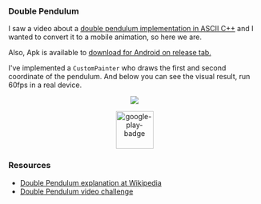 ### Double Pendulum

I saw a video about a [double pendulum implementation in ASCII C++](https://www.youtube.com/watch?v=DMOK5BS6KJw) and I wanted to convert it to a mobile animation, so here we are.

Also, Apk is available to [download for Android on release tab.](https://github.com/LaksCastro/pendulum/releases)

I've implemented a `CustomPainter` who draws the first and second coordinate of the pendulum. And below you can see the visual result, run 60fps in a real device.

<p align="center">
  <kbd>
    <img src="https://user-images.githubusercontent.com/51419598/138587615-53b61319-9b4f-4aa6-a6ae-96be017df168.gif" align="center">
  </kbd>
</p>

<p align="center">
  <a href="https://play.google.com/store/apps/details?id=io.lakscastro.pendulum">
    <img alt="google-play-badge" height="75" src="https://user-images.githubusercontent.com/51419598/144630460-8168c7cb-a608-4119-be00-ccc45452f7e7.png">
  </a>
</p>


### Resources

- [Double Pendulum explanation at Wikipedia](https://en.wikipedia.org/wiki/Double_pendulum)
- [Double Pendulum video challenge](https://www.youtube.com/watch?v=uWzPe_S-RVE)


